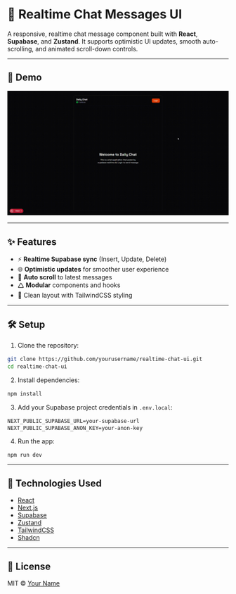 # 📩 Realtime Chat Messages UI

A responsive, realtime chat message component built with **React**, **Supabase**, and **Zustand**. It supports optimistic UI updates, smooth auto-scrolling, and animated scroll-down controls.

---

## 📸 Demo

![Chat Demo](./public/demo.gif) 

---

## ✨ Features

* ⚡ **Realtime Supabase sync** (Insert, Update, Delete)
* 🌐 **Optimistic updates** for smoother user experience
* 🔽 **Auto scroll** to latest messages
* 🛆 **Modular** components and hooks
* 🧼 Clean layout with TailwindCSS styling

---

## 🛠️ Setup

1. Clone the repository:

```bash
git clone https://github.com/yourusername/realtime-chat-ui.git
cd realtime-chat-ui
```

2. Install dependencies:

```bash
npm install
```

3. Add your Supabase project credentials in `.env.local`:

```env
NEXT_PUBLIC_SUPABASE_URL=your-supabase-url
NEXT_PUBLIC_SUPABASE_ANON_KEY=your-anon-key
```

4. Run the app:

```bash
npm run dev
```

---

## 🧪 Technologies Used

* [React](https://reactjs.org/)
* [Next.js](https://nextjs.org/)
* [Supabase](https://supabase.io/)
* [Zustand](https://github.com/pmndrs/zustand)
* [TailwindCSS](https://tailwindcss.com/)
* [Shadcn](https://ui.shadcn.com/)

---

## 📄 License

MIT © [Your Name](https://github.com/yourusername)
